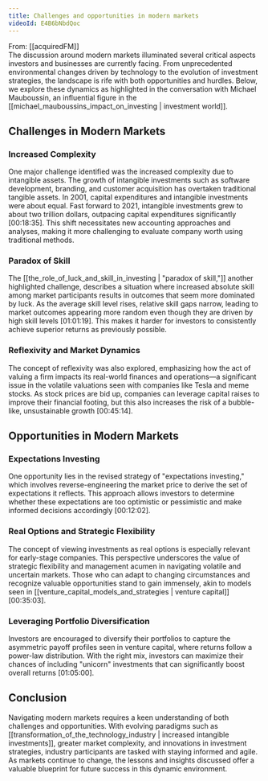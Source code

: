 ```yaml
---
title: Challenges and opportunities in modern markets
videoId: E4B6bNbdQoc
---
```


From: [[acquiredFM]] <br/> 
The discussion around modern markets illuminated several critical aspects investors and businesses are currently facing. From unprecedented environmental changes driven by technology to the evolution of investment strategies, the landscape is rife with both opportunities and hurdles. Below, we explore these dynamics as highlighted in the conversation with Michael Mauboussin, an influential figure in the [[michael_mauboussins_impact_on_investing | investment world]].

## Challenges in Modern Markets

### Increased Complexity
One major challenge identified was the increased complexity due to intangible assets. The growth of intangible investments such as software development, branding, and customer acquisition has overtaken traditional tangible assets. In 2001, capital expenditures and intangible investments were about equal. Fast forward to 2021, intangible investments grew to about two trillion dollars, outpacing capital expenditures significantly <a class="yt-timestamp" data-t="00:18:35">[00:18:35]</a>. This shift necessitates new accounting approaches and analyses, making it more challenging to evaluate company worth using traditional methods.

### Paradox of Skill
The [[the_role_of_luck_and_skill_in_investing | "paradox of skill,"]] another highlighted challenge, describes a situation where increased absolute skill among market participants results in outcomes that seem more dominated by luck. As the average skill level rises, relative skill gaps narrow, leading to market outcomes appearing more random even though they are driven by high skill levels <a class="yt-timestamp" data-t="01:01:19">[01:01:19]</a>. This makes it harder for investors to consistently achieve superior returns as previously possible.

### Reflexivity and Market Dynamics
The concept of reflexivity was also explored, emphasizing how the act of valuing a firm impacts its real-world finances and operations—a significant issue in the volatile valuations seen with companies like Tesla and meme stocks. As stock prices are bid up, companies can leverage capital raises to improve their financial footing, but this also increases the risk of a bubble-like, unsustainable growth <a class="yt-timestamp" data-t="00:45:14">[00:45:14]</a>.

## Opportunities in Modern Markets

### Expectations Investing
One opportunity lies in the revised strategy of "expectations investing," which involves reverse-engineering the market price to derive the set of expectations it reflects. This approach allows investors to determine whether these expectations are too optimistic or pessimistic and make informed decisions accordingly <a class="yt-timestamp" data-t="00:12:02">[00:12:02]</a>.

### Real Options and Strategic Flexibility
The concept of viewing investments as real options is especially relevant for early-stage companies. This perspective underscores the value of strategic flexibility and management acumen in navigating volatile and uncertain markets. Those who can adapt to changing circumstances and recognize valuable opportunities stand to gain immensely, akin to models seen in [[venture_capital_models_and_strategies | venture capital]] <a class="yt-timestamp" data-t="00:35:03">[00:35:03]</a>.

### Leveraging Portfolio Diversification
Investors are encouraged to diversify their portfolios to capture the asymmetric payoff profiles seen in venture capital, where returns follow a power-law distribution. With the right mix, investors can maximize their chances of including "unicorn" investments that can significantly boost overall returns <a class="yt-timestamp" data-t="01:05:00">[01:05:00]</a>.

## Conclusion

Navigating modern markets requires a keen understanding of both challenges and opportunities. With evolving paradigms such as [[transformation_of_the_technology_industry | increased intangible investments]], greater market complexity, and innovations in investment strategies, industry participants are tasked with staying informed and agile. As markets continue to change, the lessons and insights discussed offer a valuable blueprint for future success in this dynamic environment.